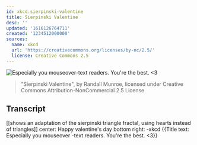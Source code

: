 ```yaml
---
id: xkcd.sierpinski-valentine
title: Sierpinski Valentine
desc: ''
updated: '1616126764711'
created: '1234512000000'
sources:
  name: xkcd
  url: 'https://creativecommons.org/licenses/by-nc/2.5/'
  license: Creative Commons 2.5
---
```

![Especially you mouseover-text readers.  You're the best.  <3](https://imgs.xkcd.com/comics/sierpinski_valentine.png)
> "Sierpinski Valentine", by Randall Munroe, licensed under Creative Commons Attribution-NonCommercial 2.5 License

## Transcript
[[shows an adaptation of the sierpinski triangle fractal, using hearts instead of triangles]]
center:  Happy valentine's day
bottom right:  -xkcd
{{Title text:   Especially you mouseover -text readers.  You're the best.  <3}}
